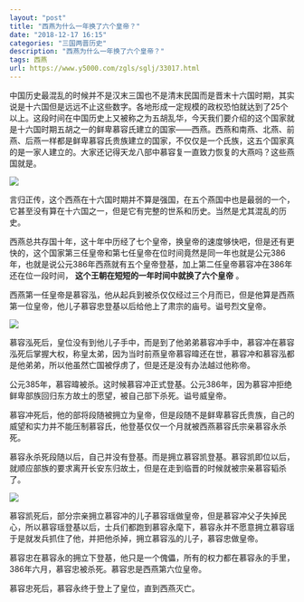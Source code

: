 ```yaml
---
layout: "post"
title: "西燕为什么一年换了六个皇帝？"
date: "2018-12-17 16:15"
categories: "三国两晋历史"
description: "西燕为什么一年换了六个皇帝？"
tags: 西燕
url: https://www.y5000.com/zgls/sglj/33017.html
---
```






中国历史最混乱的时候并不是汉末三国也不是清末民国而是晋末十六国时期，其实说是十六国但是远远不止这些数字。各地形成一定规模的政权恐怕就达到了25个以上。这段时间在中国历史上又被称之为五胡乱华，今天我们要介绍的这个国家就是十六国时期五胡之一的鲜卑慕容氏建立的国家——西燕。西燕和南燕、北燕、前燕、后燕一样都是鲜卑慕容氏贵族建立的国家，不仅仅是一个氏族，这五个国家真的是一家人建立的。大家还记得天龙八部中慕容复一直致力恢复的大燕吗？这些燕国就是。

![](https://img.y5000.com/uploads/allimg/180913/15-1P913162Q1193.jpg)

言归正传，这个西燕在十六国时期并不算是强国，在五个燕国中也是最弱的一个，它甚至没有算在十六国之一，但是它有完整的世系和历史。当然是尤其混乱的历史。

西燕总共存国十年，这十年中历经了七个皇帝，换皇帝的速度够快吧，但是还有更快的，这个国家第三任皇帝和第七任皇帝在位时间竟然是同一年也就是公元386年，也就是说公元386年西燕就有五个皇帝登基，加上第二任皇帝慕容冲在386年还在位一段时间，
**这个王朝在短短的一年时间中就换了六个皇帝** 。

西燕第一任皇帝是慕容泓，他从起兵到被杀仅仅经过三个月而已，但是他算是西燕第一位皇帝，他儿子慕容忠登基以后给他上了肃宗的庙号。谥号烈文皇帝。

![](https://img.y5000.com/uploads/allimg/180913/15-1P913162930124.jpg)

慕容泓死后，皇位没有到他儿子手中，而是到了他弟弟慕容冲手中，慕容冲在慕容泓死后掌握大权，称皇太弟，因为当时前燕皇帝慕容暐还在世，慕容冲和慕容泓都是他弟弟，所以他虽然亡国被俘虏了，但是还是没有办法越过他称帝。

公元385年，慕容暐被杀。这时候慕容冲正式登基。公元386年，因为慕容冲拒绝鲜卑部族回归东方故土的愿望，被自己部下杀死。谥号威皇帝。

慕容冲死后，他的部将段随被拥立为皇帝，但是段随不是鲜卑慕容氏贵族，自己的威望和实力并不能压制慕容氏，他登基仅仅一个月就被西燕慕容氏宗亲慕容永杀死。

慕容永杀死段随以后，自己并没有登基。而是拥立慕容凯登基。慕容凯即位以后，就顺应部族的要求离开长安东归故土，但是在走到临晋的时候就被宗亲慕容韬杀了。

![](https://img.y5000.com/uploads/allimg/180913/15-1P913163316239.jpg)

慕容凯死后，部分宗亲拥立慕容冲的儿子慕容瑶做皇帝，但是慕容冲父子失掉民心，所以慕容瑶登基以后，士兵们都跑到慕容永麾下，慕容永并不愿意拥立慕容瑶于是就发兵抓住了他，并把他杀掉，拥立慕容泓的儿子，慕容忠做皇帝。

慕容忠在慕容永的拥立下登基，他只是一个傀儡，所有的权力都在慕容永的手里，386年六月，慕容忠被杀死。慕容忠是西燕第六位皇帝。

慕容忠死后，慕容永终于登上了皇位，直到西燕灭亡。

